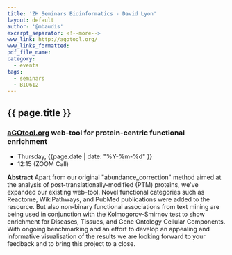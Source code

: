 ```yaml
---
title: 'ZH Seminars Bioinformatics - David Lyon'
layout: default
author: '@mbaudis'
excerpt_separator: <!--more-->
www_link: http://agotool.org/
www_links_formatted:
pdf_file_name:
category:
  - events
tags:
  - seminars
  - BIO612
---
```


## {{ page.title }}
### [aGOtool.org](http://agotool.org/) web-tool for protein-centric functional enrichment

* Thursday, {{page.date | date: "%Y-%m-%d" }}
* 12:15 (ZOOM Call)

<!--more-->

__Abstract__ Apart from our original "abundance_correction" method aimed at the analysis of post-translationally-modified (PTM) proteins, we've expanded our existing web-tool. Novel functional categories such as Reactome, WikiPathways, and PubMed publications were added to the resource. But also non-binary functional associations from text mining are being used in conjunction with the Kolmogorov-Smirnov test to show enrichment for Diseases, Tissues, and Gene Ontology Cellular Components. With ongoing benchmarking and an effort to develop an appealing and informative visualisation of the results we are looking forward to your feedback and to bring this project to a close.